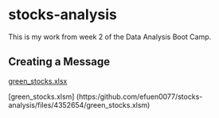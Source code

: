 # stocks-analysis
This is my work from week 2 of the Data Analysis Boot Camp.

## Creating a Message

[green_stocks.xlsx](https://github.com/efuen0077/stocks-analysis/files/4352654/green_stocks.xlsx)

[green_stocks.xlsm] (https:/github.com/efuen0077/stocks-analysis/files/4352654/green_stocks.xlsm)


